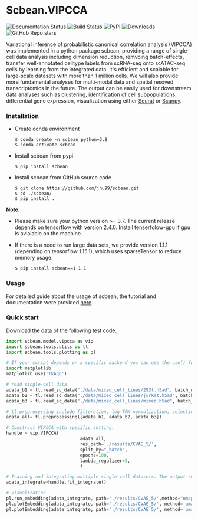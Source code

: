 # Scbean.VIPCCA
[![Documentation Status](https://readthedocs.org/projects/scbean/badge/?version=latest)](https://scbean.readthedocs.io/en/latest/?badge=latest) [![Build Status](https://www.travis-ci.com/jhu99/scbean.svg?branch=main)](https://www.travis-ci.com/jhu99/scbean) ![PyPI](https://img.shields.io/pypi/v/scbean?color=blue) [![Downloads](https://pepy.tech/badge/scbean)](https://pepy.tech/project/scbean) ![GitHub Repo stars](https://img.shields.io/github/stars/jhu99/scbean?style=plastic)

Variational inference of probabilistic canonical correlation analysis (VIPCCA) was implemented in a python package scbean, providing a range of single-cell data analysis including dimension reduction, remvoing batch-effects, transfer well-annotated celltype labels from scRNA-seq onto scATAC-seq cells by learning from the integrated data. It's efficient and scalable for large-scale datasets with more than 1 million cells. We will also provide more fundamental analyses for multi-modal data and spatial resoved transcriptomics in the future. The output can be easily used for downstream data analyses such as clustering, identification of cell subpopulations, differential gene expression, visualization using either [Seurat](https://satijalab.org/seurat/) or [Scanpy](https://scanpy-tutorials.readthedocs.io).


### Installation

- Create conda environment
  
  ```shell
  $ conda create -n scbean python=3.8
  $ conda activate scbean
  ```

- Install scbean from pypi

  ```shell
  $ pip install scbean
  ```

- Install scbean from GitHub source code

  ```shell
  $ git clone https://github.com/jhu99/scbean.git
  $ cd ./scbean/
  $ pip install .
  ```

**Note**: 

- Please make sure your python version >= 3.7. The current release depends on tensorflow with version 2.4.0. Install tenserfolow-gpu if gpu is avialable on the machine.

- If there is a need to run large data sets, we provide version 1.1.1 (depending on tensorflow 1.15.1), which uses sparseTensor to reduce memory usage.

  ```shell
  $ pip install scbean==1.1.1
  ```



### Usage

For detailed guide about the usage of scbean, the tutorial and documentation were provided [here](https://vipcca.readthedocs.io/en/latest/).

### Quick start

Download the [data](http://141.211.10.196/result/test/papers/vipcca/data.tar.gz) of the following test code.

```python
import scbean.model.vipcca as vip
import scbean.tools.utils as tl
import scbean.tools.plotting as pl

# If your script depends on a specific backend you can use the use() function:
import matplotlib
matplotlib.use('TkAgg')

# read single-cell data.
adata_b1 = tl.read_sc_data("./data/mixed_cell_lines/293t.h5ad", batch_name="293t")
adata_b2 = tl.read_sc_data("./data/mixed_cell_lines/jurkat.h5ad", batch_name="jurkat")
adata_b3 = tl.read_sc_data("./data/mixed_cell_lines/mixed.h5ad", batch_name="mixed")

# tl.preprocessing include filteration, log-TPM normalization, selection of highly variable genes.
adata_all= tl.preprocessing([adata_b1, adata_b2, adata_b3])

# Construct VIPCCA with specific setting.
handle = vip.VIPCCA(
							adata_all,
							res_path='./results/CVAE_5/',
							split_by="_batch",
							epochs=100,
							lambda_regulizer=5,
							)

# Training and integrating multiple single-cell datasets. The output results include cell representation in reduced dimensional space and recovered gene expression.
adata_integrate=handle.fit_integrate()

# Visualization
pl.run_embedding(adata_integrate, path='./results/CVAE_5/',method="umap")
pl.plotEmbedding(adata_integrate, path='./results/CVAE_5/', method='umap', group_by="_batch",legend_loc="right margin")
pl.plotEmbedding(adata_integrate, path='./results/CVAE_5/', method='umap', group_by="celltype",legend_loc="on data")
```
